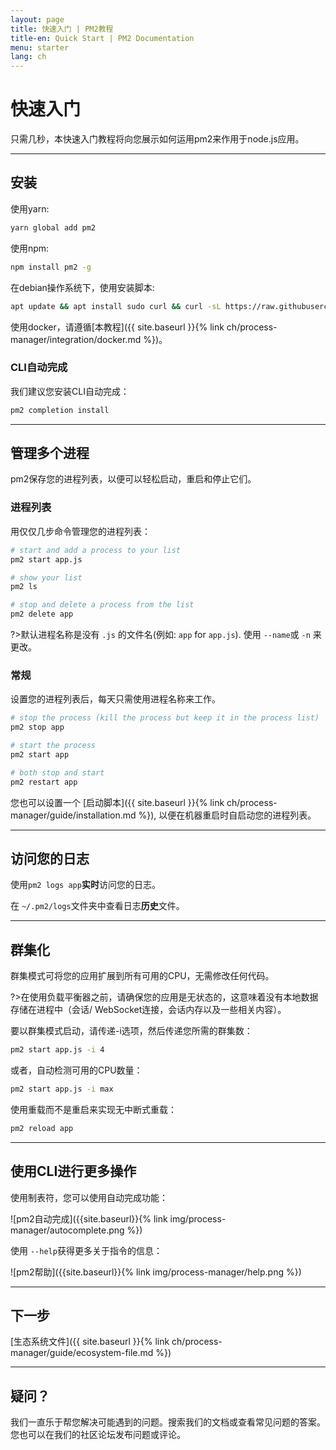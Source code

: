 ```yaml
---
layout: page
title: 快速入门 | PM2教程
title-en: Quick Start | PM2 Documentation
menu: starter
lang: ch
---
```


# 快速入门

只需几秒，本快速入门教程将向您展示如何运用pm2来作用于node.js应用。

---

## 安装

使用yarn:
```bash
yarn global add pm2
```

使用npm:
```bash
npm install pm2 -g
```

在debian操作系统下，使用安装脚本:

```bash
apt update && apt install sudo curl && curl -sL https://raw.githubusercontent.com/Unitech/pm2/master/packager/setup.deb.sh | sudo -E bash -
```

使用docker，请遵循[本教程]({{ site.baseurl }}{% link ch/process-manager/integration/docker.md %})。

### CLI自动完成

我们建议您安装CLI自动完成：

```bash
pm2 completion install
```

---

## 管理多个进程

pm2保存您的进程列表，以便可以轻松启动，重启和停止它们。

### 进程列表

用仅仅几步命令管理您的进程列表：

```bash
# start and add a process to your list
pm2 start app.js

# show your list
pm2 ls

# stop and delete a process from the list
pm2 delete app
```

?>默认进程名称是没有 `.js` 的文件名(例如: `app` for `app.js`). 使用 `--name`或 `-n` 来更改。

### 常规

设置您的进程列表后，每天只需使用进程名称来工作。

```bash
# stop the process (kill the process but keep it in the process list)
pm2 stop app

# start the process
pm2 start app

# both stop and start
pm2 restart app
```

您也可以设置一个 [启动脚本]({{ site.baseurl }}{% link ch/process-manager/guide/installation.md %}), 以便在机器重启时自启动您的进程列表。

---

## 访问您的日志

使用`pm2 logs app`**实时**访问您的日志。

在 `~/.pm2/logs`文件夹中查看日志**历史**文件。

---

## 群集化

群集模式可将您的应用扩展到所有可用的CPU，无需修改任何代码。

?>在使用负载平衡器之前，请确保您的应用是无状态的，这意味着没有本地数据存储在进程中（会话/ WebSocket连接，会话内存以及一些相关内容）。

要以群集模式启动，请传递-i选项，然后传递您所需的群集数：

```bash
pm2 start app.js -i 4
```

或者，自动检测可用的CPU数量：

```bash
pm2 start app.js -i max
```

使用重载而不是重启来实现无中断式重载：

```bash
pm2 reload app
```

---

## 使用CLI进行更多操作

使用制表符，您可以使用自动完成功能：

![pm2自动完成]({{site.baseurl}}{% link img/process-manager/autocomplete.png %})

使用 `--help`获得更多关于指令的信息：

![pm2帮助]({{site.baseurl}}{% link img/process-manager/help.png %})

---

## 下一步

[生态系统文件]({{ site.baseurl }}{% link ch/process-manager/guide/ecosystem-file.md %})

---

## 疑问？

我们一直乐于帮您解决可能遇到的问题。搜索我们的文档或查看常见问题的答案。您也可以在我们的社区论坛发布问题或评论。


